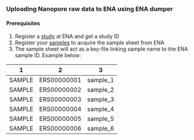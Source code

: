 ### Uploading Nanopore raw data to ENA using ENA dumper

#### Prerequisites
1. Register a [study](https://ena-docs.readthedocs.io/en/latest/submit/study.html) at ENA and get a study ID
2. Register your [samples](https://ena-docs.readthedocs.io/en/latest/submit/samples.html) to acquire the sample sheet from ENA
3. The sample sheet will act as a key-file linking sample name to the ENA sample ID. Example below:

| 1 | 2 | 3 |
| --- | --- | --- |
| SAMPLE | ERS00000001 | sample_1 |
| SAMPLE | ERS00000002 | sample_2 |
| SAMPLE | ERS00000003 | sample_3 |
| SAMPLE | ERS00000004 | sample_4 |
| SAMPLE | ERS00000005 | sample_5 |
| SAMPLE | ERS00000006 | sample_6 |
